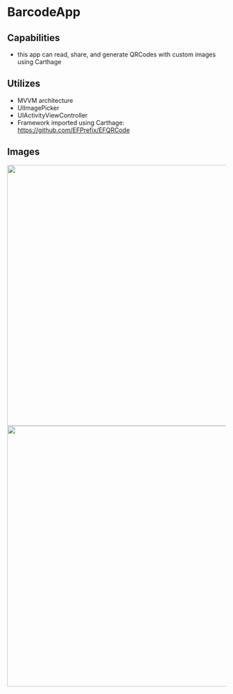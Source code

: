 # BarcodeApp

## Capabilities
- this app can read, share, and generate QRCodes with custom images using Carthage

## Utilizes
- MVVM architecture
- UIImagePicker
- UIActivityViewController
- Framework imported using Carthage: https://github.com/EFPrefix/EFQRCode

## Images

<p align="center">
  <img src="https://github.com/colintmurphy/BarcodeApp/blob/master/gifs/ezgif.com-gif-maker.gif" height="600" />
  <img src="https://github.com/colintmurphy/BarcodeApp/blob/master/gifs/ezgif.com-gif-maker%20(1).gif" height="600" />
</p>
